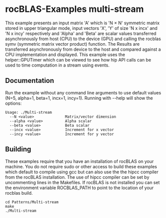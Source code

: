 # rocBLAS-Examples multi-stream 
This example presents an input matrix 'A' which is 'N × N' symmetric matrix stored in upper triangular mode, input vectors 'X', 'Y' of size 'N x incx' and 'N x incy' respectively and 'Alpha' and 'Beta' are scalar values transferred asynchronously from host (CPU) to the device (GPU) and calling the rocblas symv (symmetric matrix vector product) function. The Results are transferred asynchronously from device to the host and compared against a CPU implementation and displayed.  This example uses the helper::GPUTimer which can be viewed to see how hip API calls can be used to time computation in a stream using events.

## Documentation
Run the example without any command line arguments to use default values (N=5, alpha=1, beta=1, incx=1, incy=1).
Running with --help will show the options:

    Usage: ./Multi-stream
      --N <value>              Matrix/vector dimension
      --alpha <value>          Alpha scalar
      --beta <value>           Beta scalar
      --incx <value>           Increment for x vector
      --incy <value>           Increment for y vector

## Building
These examples require that you have an installation of rocBLAS on your machine. You do not require sudo or other access to build these examples which default to compile using gcc but can also use the the hipcc compiler from the rocBLAS installation. The use of hipcc compiler can be set by uncommenting lines in the Makefiles. If rocBLAS is not installed you can set the environment variable ROCBLAS_PATH to point to the location of your rocblas build.

    cd Patterns/Multi-stream 
    make
    ./Multi-stream
 
